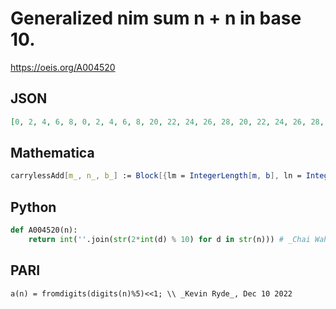 # Generalized nim sum n \+ n in base 10\.
https://oeis.org/A004520
## JSON
```JSON
[0, 2, 4, 6, 8, 0, 2, 4, 6, 8, 20, 22, 24, 26, 28, 20, 22, 24, 26, 28, 40, 42, 44, 46, 48, 40, 42, 44, 46, 48, 60, 62, 64, 66, 68, 60, 62, 64, 66, 68, 80, 82, 84, 86, 88, 80, 82, 84, 86, 88, 0, 2, 4, 6, 8, 0, 2, 4, 6, 8, 20, 22, 24, 26, 28, 20, 22, 24, 26, 28, 40, 42, 44, 46, 48, 40, 42]
```
## Mathematica
```Mathematica
carrylessAdd[m_, n_, b_] := Block[{lm = IntegerLength[m, b], ln = IntegerLength[n, b]}, mx = Max[lm, ln]; idm = IntegerDigits[m, b, mx]; idn = IntegerDigits[n, b, mx]; FromDigits[ Mod[ idm + idn, b], b]]; Table[ carrylessAdd[n, n, 10], {n, 0, 76}] (* _Robert G. Wilson v_, Aug 23 2010 *)
```
## Python
```Python
def A004520(n):
    return int(''.join(str(2*int(d) % 10) for d in str(n))) # _Chai Wah Wu_, Jun 29 2020
```
## PARI
```PARI
a(n) = fromdigits(digits(n)%5)<<1; \\ _Kevin Ryde_, Dec 10 2022
```
